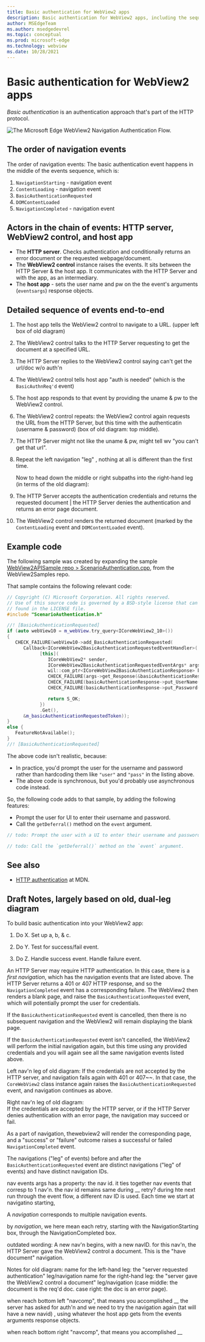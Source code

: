 ```yaml
---
title: Basic authentication for WebView2 apps
description: Basic authentication for WebView2 apps, including the sequence of authentication and navigation steps to retrieve a webpage from an HTTP server, with a WebView2 control instance acting as intermediary between the host app and the HTTP server.
author: MSEdgeTeam
ms.author: msedgedevrel
ms.topic: conceptual
ms.prod: microsoft-edge
ms.technology: webview
ms.date: 10/28/2021
---
```

# Basic authentication for WebView2 apps
<!-- todo:
Add more example code.
Find and resolve any green HTML comments-questions.
Find "todo" in this file. -->

_Basic authentication_ is an authentication approach that's part of the HTTP protocol.

![The Microsoft Edge WebView2 Navigation Authentication Flow.](../media/navigation-auth-graph.png)
<!-- see "Image maintenance notes" below -->


<!-- ====================================================================== -->
## The order of navigation events

The order of navigation events: The basic authentication event happens in the middle of the events sequence, which is:

1. `NavigationStarting` - navigation event
1. `ContentLoading` - navigation event
1. `BasicAuthenticationRequested`
1. `DOMContentLoaded`
1. `NavigationCompleted` - navigation event


<!-- ====================================================================== -->
## Actors in the chain of events: HTTP server, WebView2 control, and host app

*  The **HTTP server**.  Checks authentication and conditionally returns an error document or the requested webpage/document.
*  The **WebView2 control** instance raises the events.  It sits between the HTTP Server & the host app.  It communicates with the HTTP Server and with the app, as an intermediary.
*  The **host app** - sets the user name and pw on the the event's arguments (`eventsargs`) response objects.


<!-- ====================================================================== -->
## Detailed sequence of events end-to-end

1. The host app tells the WebView2 control to navigate to a URL.  (upper left box of old diagram)

1. The WebView2 control talks to the HTTP Server requesting to get the document at a specified URL.

1. The HTTP Server replies to the WebView2 control saying can't get the url/doc w/o auth'n

1. The WebView2 control tells host app "auth is needed" (which is the `BasicAuthnReq'd` event)

1. The host app responds to that event by providing the uname & pw to the WebView2 control.

1. The WebView2 control repeats: the WebView2 control again requests the URL from the HTTP Server, but this time with the authenticatin (username & password) (box of old diagram: top middle).

1. The HTTP Server might not like the uname & pw, might tell wv "you can't get that url".

1. Repeat the left navigation "leg" , nothing at all is different than the first time.

   Now to head down the middle or right subpaths into the right-hand leg (in terms of the old diagram):

1. The HTTP Server accepts the authentication credentials and returns the requested document | the HTTP Server denies the authentication and returns an error page document.

1. The WebView2 control renders the returned document (marked by the `ContentLoading` event and `DOMContentLoaded` event).


<!-- ====================================================================== -->
## Example code

The following sample was created by expanding the sample [WebView2APISample repo > ScenarioAuthentication.cpp](https://github.com/MicrosoftEdge/WebView2Samples/blob/d78d86f1646b6c652908f1e4bc2b64950f05ca0a/SampleApps/WebView2APISample/ScenarioAuthentication.cpp), from the WebView2Samples repo.

That sample contains the following relevant code:

```cpp
// Copyright (C) Microsoft Corporation. All rights reserved.
// Use of this source code is governed by a BSD-style license that can be
// found in the LICENSE file.
#include "ScenarioAuthentication.h"

//! [BasicAuthenticationRequested]
if (auto webView10 = m_webView.try_query<ICoreWebView2_10>())
{
   CHECK_FAILURE(webView10->add_BasicAuthenticationRequested(
      Callback<ICoreWebView2BasicAuthenticationRequestedEventHandler>(
            [this](
               ICoreWebView2* sender,
               ICoreWebView2BasicAuthenticationRequestedEventArgs* args) {
               wil::com_ptr<ICoreWebView2BasicAuthenticationResponse> basicAuthenticationResponse;
               CHECK_FAILURE(args->get_Response(&basicAuthenticationResponse));
               CHECK_FAILURE(basicAuthenticationResponse->put_UserName(L"user"));
               CHECK_FAILURE(basicAuthenticationResponse->put_Password(L"pass"));

               return S_OK;
            })
            .Get(),
      &m_basicAuthenticationRequestedToken));
}
else {
   FeatureNotAvailable();
}
//! [BasicAuthenticationRequested]
```

The above code isn't realistic, because:

*  In practice, you'd prompt the user for the username and password rather than hardcoding them like `"user"` and `"pass"` in the listing above.
*  The above code is synchronous, but you'd probably use asynchronous code instead.

So, the following code adds to that sample, by adding the following features:
*  Prompt the user for UI to enter their username and password.
*  Call the `getDeferral()` method on the `event` argument.

```cpp
// todo: Prompt the user with a UI to enter their username and password.

// todo: Call the `getDeferral()` method on the `event` argument.

```


<!-- ====================================================================== -->
## See also

*  [HTTP authentication](https://developer.mozilla.org/en-US/docs/Web/HTTP/Authentication) at MDN.


<!-- ====================================================================== -->
## Draft Notes, largely based on old, dual-leg diagram

To build basic authentication into your WebView2 app:

1. Do X.  Set up a, b, & c.

1. Do Y.  Test for success/fail event.

1. Do Z.  Handle success event.  Handle failure event.

An HTTP Server may require HTTP authentication.  In this case, there is a _first navigation_, which has the navigation events that are listed above.  The HTTP Server returns a 401 or 407 HTTP response, and so the `NavigationCompleted` event has a corresponding failure.  The WebView2 then renders a blank page, and raise the `BasicAuthenticationRequested` event, which will potentially prompt the user for credentials.

If the `BasicAuthenticationRequested` event is cancelled, then there is no subsequent navigation and the WebView2 will remain displaying the blank page.

If the `BasicAuthenticationRequested` event isn't cancelled, the WebView2 will perform the initial navigation again, but this time using any provided credentials and you will again see all the same navigation events listed above.


Left nav'n leg of old diagram:  If the credentials are not accepted by the HTTP server, and navigation fails again with 401 or 407~~.  In that case, the `CoreWebView2` class instance again raises the `BasicAuthenticationRequested` event, and navigation continues as above.


Right nav'n leg of old diagram:  
If the credentials are accepted by the HTTP server, or if the HTTP Server denies authentication with an error page, the navigation may succeed or fail.


As a part of navigation, thewebview2 will render the corresponding page, and a "success" or "failure" outcome raises a successful or failed `NavigationCompleted` event.

The navigations ("leg" of events) before and after the `BasicAuthenticationRequested` event are distinct navigations ("leg" of events) and have distinct navigation IDs.

nav events args has a property: the nav id.  it ties together nav events that corresp to 1 nav'n.  the nav id remains same during __ retry?  during hte next run through the event flow, a different nav ID is used.  Each time we start at navigatino starting, 


A _navigation_ corresponds to multiple navigation events.

by _navigation_, we here mean each retry, starting with the NavigationStarting box, through the NavigationCompleted box.  


outdated wording: A new nav'n begins, with a new navID.  for this nav'n, the HTTP Server gave the WebView2 control a document.  This is the "have document" navigation.


Notes for old diagram:
name for the left-hand leg: the "server requested authentication" leg/navigation
name for the right-hand leg: the "server gave the WebView2 control a document" leg/navigation (case middle: the document is the req'd doc.  case right: the doc is an error page).

when reach bottom left "navcomp", that means you accomplished __  the server has asked for auth'n and we need to try the navigation again (tat will have a new navid)  , using whatever the host app gets from the events arguments response objects.

when reach bottom right "navcomp", that means you accomplished __


<!-- ====================================================================== -->
<!-- Image maintenance notes (keep)
todo: Add callouts (numbers) to each arrow to help communicate the sequence.
todo in a later PR: re-create the below image in Visio, and store the .vsd file in Teams > Files, and describe the .vsd location here.

Source location for the image:
reliable approach: paste the following code listing into https://edotor.net:

Paste this code into site, see if the resulting diagram matches the diagram in this article:

```edotor
# https://edotor.net/
digraph g {
    fontname="Helvetica";
    labeljust=l;
    node [shape="box", fontname="Sans-Serif"]
    edge [fontname="Arial"]
    {
        rank = same;
        Start [label="WebView2 navigates to\nURI requiring basic\nauthentication"]
        Retry [label="WebView2 navigates to\nsame URI with\nBasicAuthentication-\nRequested result"]
    }
    NavigationStarting0 [label="NavigationStarting\nevent"];
    ContentLoading0 [label="ContentLoading\nevent"];
    BasicAuthenticationRequested0 [label="BasicAuthentication-\nRequested event"];
    {
        rank = same;
        DOMContentLoaded0 [label="DOMContentLoaded\nevent"];
        DOMContentLoaded1 [label="DOMContentLoaded\nevent"];
    }
    NavigationCompleted0 [label="NavigationCompleted\nevent\n(blank page)"];
    NavigationCompleted1 [label="NavigationCompleted\nevent\n(rendered server\ndocument)"];
    NavigationStarting0 -> ContentLoading0;
    ContentLoading0 -> BasicAuthenticationRequested0 [label="Server requests\nauthentication"];
    ContentLoading0 -> DOMContentLoaded1 [label="Server accepts\nauthentication\nwith document"];
    ContentLoading0 -> DOMContentLoaded1 [label="Server denies\nauthentication\nwith error page"];
    DOMContentLoaded1 -> NavigationCompleted1;
    BasicAuthenticationRequested0 -> DOMContentLoaded0 -> NavigationCompleted0;
    BasicAuthenticationRequested0;
    Start -> NavigationStarting0;
    NavigationStarting0 -> Retry [style=invis];
    NavigationCompleted0 -> Retry;
    Retry -> NavigationStarting0;
}
```

Beware of clicking this link: it might become too long and be invalid.
Try this URL, compare to the .png diagram:
If possible, it's the URL that attempts to express the above code listing; it's the resulting URL from the above image-definition code:
https://edotor.net/?
https://edotor.net/?engine=dot#digraph%20g%20%7B%0A%20%20%20%20fontname%3D%22Helvetica%22%3B%0A%20%20%20%20labeljust%3Dl%3B%0A%20%20%20%20node%20%5Bshape%3D%22box%22%2C%20fontname%3D%22Sans-Serif%22%5D%0A%20%20%20%20edge%20%5Bfontname%3D%22Arial%22%5D%0A%20%20%20%20%7B%0A%20%20%20%20%20%20%20%20rank%20%3D%20same%3B%0A%20%20%20%20%20%20%20%20Start%20%5Blabel%3D%22WebView2%20navigates%20to%5CnURI%20requiring%20basic%5Cnauthentication%22%5D%0A%20%20%20%20%20%20%20%20Retry%20%5Blabel%3D%22WebView2%20navigates%20to%5Cnsame%20URI%20with%5CnBasicAuthentication-%5CnRequested%20result%22%5D%0A%20%20%20%20%7D%0A%20%20%20%20NavigationStarting0%20%5Blabel%3D%22NavigationStarting%5Cnevent%22%5D%3B%0A%20%20%20%20ContentLoading0%20%5Blabel%3D%22ContentLoading%5Cnevent%22%5D%3B%0A%20%20%20%20BasicAuthenticationRequested0%20%5Blabel%3D%22BasicAuthentication-%5CnRequested%20event%22%5D%3B%0A%20%20%20%20%7B%0A%20%20%20%20%20%20%20%20rank%20%3D%20same%3B%0A%20%20%20%20%20%20%20%20DOMContentLoaded0%20%5Blabel%3D%22DOMContentLoaded%5Cnevent%22%5D%3B%0A%20%20%20%20%20%20%20%20DOMContentLoaded1%20%5Blabel%3D%22DOMContentLoaded%5Cnevent%22%5D%3B%0A%20%20%20%20%7D%0A%20%20%20%20NavigationCompleted0%20%5Blabel%3D%22NavigationCompleted%5Cnevent%5Cn(blank%20page)%22%5D%3B%0A%20%20%20%20NavigationCompleted1%20%5Blabel%3D%22NavigationCompleted%5Cnevent%5Cn(rendered%20server%5Cndocument)%22%5D%3B%0A%20%20%20%20NavigationStarting0%20-%3E%20ContentLoading0%3B%0A%20%20%20%20ContentLoading0%20-%3E%20BasicAuthenticationRequested0%20%5Blabel%3D%22Server%20requests%5Cnauthentication%22%5D%3B%0A%20%20%20%20ContentLoading0%20-%3E%20DOMContentLoaded1%20%5Blabel%3D%22Server%20accepts%5Cnauthentication%5Cnwith%20document%22%5D%3B%0A%20%20%20%20ContentLoading0%20-%3E%20DOMContentLoaded1%20%5Blabel%3D%22Server%20denies%5Cnauthentication%5Cnwith%20error%20page%22%5D%3B%0A%20%20%20%20DOMContentLoaded1%20-%3E%20NavigationCompleted1%3B%0A%20%20%20%20BasicAuthenticationRequested0%20-%3E%20DOMContentLoaded0%20-%3E%20NavigationCompleted0%3B%0A%20%20%20%20BasicAuthenticationRequested0%3B%0A%20%20%20%20Start%20-%3E%20NavigationStarting0%3B%0A%20%20%20%20NavigationStarting0%20-%3E%20Retry%20%5Bstyle%3Dinvis%5D%3B%0A%20%20%20%20NavigationCompleted0%20-%3E%20Retry%3B%0A%20%20%20%20Retry%20-%3E%20NavigationStarting0%3B%0A%7D%0A
-->
